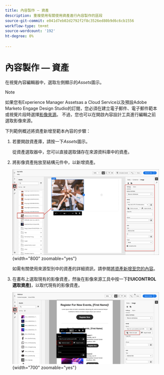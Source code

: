 ```yaml
---
title: 內容製作 — 資產
description: 重複使用有關使用資產進行內容製作的區段
source-git-commit: e041d7eb02d2792f2f8c3526ed80b9d6c6cb1556
workflow-type: tm+mt
source-wordcount: '192'
ht-degree: 0%

---
```


# 內容製作 — 資產

在視覺內容編輯器中，選取左側顯示的&#x200B;_Assets_&#x200B;圖示。

>[!NOTE]
>
>如果您有Experience Manager Assetsas a Cloud Service以及預設Adobe Marketo Engage Design Studio的訂閱，您必須在建立電子郵件、電子郵件範本或視覺片段時選擇[影像來源](../user/content/assets-overview.md#choose-an-asset-source)。 不過，您也可以在開啟內容設計工具進行編輯之前選取影像來源。

下列範例概述將資產新增至範本內容的步驟：

1. 若要開啟資產庫，請按一下&#x200B;_Assets_&#x200B;圖示。

   從資產選取器中，您可以直接選取儲存在來源資料庫中的資產。

1. 將影像資產拖放至結構元件中，以新增資產。

   ![將Marketo Engage資產拖曳至畫布並調整設定](../assets/content-design-shared/content-design-add-asset.png){width="800" zoomable="yes"}

   如需有關使用來源型別中的資產的詳細資訊，請參閱[將資產新增至您的內容](../user/content/assets-overview.md#add-assets-to-your-content)。

1. 在畫布上選取現有的影像資產，然後在影像來源工具中按一下&#x200B;**[!UICONTROL 選取資產]**，以取代現有的影像資產。

   ![從來源資料庫中選取資產](../assets/content-design-shared/visual-designer-select-an-asset.png){width="700" zoomable="yes"}
